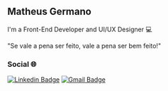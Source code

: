 ## Matheus Germano

I'm a Front-End Developer and UI/UX Designer 💻

"Se vale a pena ser feito, vale a pena ser bem feito!"

### Social 🌐

[![Linkedin Badge](https://img.shields.io/badge/-Matheus%20Germano-6633cc?style=flat-square&logo=Linkedin&logoColor=white&link=https://www.linkedin.com/in/mgermanodev/)](https://www.linkedin.com/in/mgermanodev/) 
[![Gmail Badge](https://img.shields.io/badge/-dev.mgermano@gmail.com-6633cc?style=flat-square&logo=Gmail&logoColor=white&link=mailto:dev.mgermano@gmail.com)](mailto:dev.mgermano@gmail.com)
